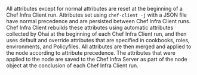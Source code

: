All attributes except for normal attributes are reset at the beginning
of a Chef Infra Client run. Attributes set using `chef-client -j` with a
JSON file have normal precedence and are persisted between Chef Infra
Client runs. Chef Infra Client rebuilds these attributes using automatic
attributes collected by Ohai at the beginning of each Chef Infra Client
run, and then uses default and override attributes that are specified in
cookbooks, roles, environments, and Policyfiles. All attributes are then
merged and applied to the node according to attribute precedence. The
attributes that were applied to the node are saved to the Chef Infra
Server as part of the node object at the conclusion of each Chef Infra
Client run.
